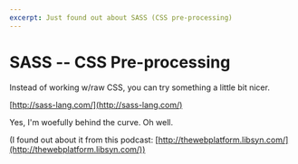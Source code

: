 ```yaml
---
excerpt: Just found out about SASS (CSS pre-processing)
---
```


SASS -- CSS Pre-processing
===========================

Instead of working w/raw CSS, you can try something a little bit nicer.

[http://sass-lang.com/](http://sass-lang.com/)

Yes, I'm woefully behind the curve.  Oh well.

(I found out about it from this podcast: [http://thewebplatform.libsyn.com/](http://thewebplatform.libsyn.com/))
